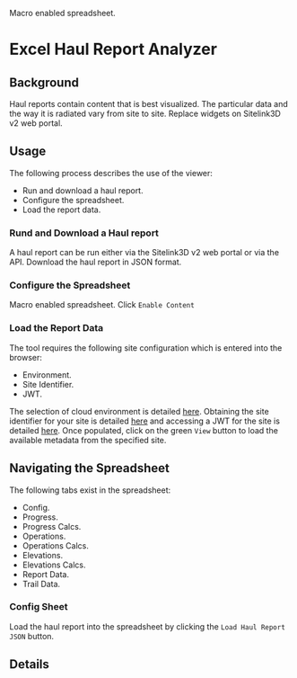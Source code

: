 
Macro enabled spreadsheet.

# Excel Haul Report Analyzer

## Background
Haul reports contain content that is best visualized. The particular data and the way it is radiated vary from site to site. Replace widgets on Sitelink3D v2 web portal.

## Usage
The following process describes the use of the viewer:

- Run and download a haul report.
- Configure the spreadsheet.
- Load the report data.

### Rund and Download a Haul report
A haul report can be run either via the Sitelink3D v2 web portal or via the API. Download the haul report in JSON format. 

### Configure the Spreadsheet
Macro enabled spreadsheet. Click ```Enable Content```


### Load the Report Data
The tool requires the following site configuration which is entered into the browser:

- Environment.
- Site Identifier.
- JWT.

The selection of cloud environment is detailed [here](https://github.com/Sitelink3D-v2-Developer/sitelink3dv2-examples#select-a-cloud-environment). Obtaining the site identifier for your site is detailed [here](https://github.com/Sitelink3D-v2-Developer/sitelink3dv2-examples#site-identifier) and accessing a JWT for the site is detailed [here](https://github.com/Sitelink3D-v2-Developer/sitelink3dv2-examples#jwt). Once populated, click on the green ```View``` button to load the available metadata from the specified site.

## Navigating the Spreadsheet
The following tabs exist in the spreadsheet:

- Config.
- Progress.
- Progress Calcs.
- Operations.
- Operations Calcs.
- Elevations.
- Elevations Calcs.
- Report Data.
- Trail Data.

### Config Sheet
Load the haul report into the spreadsheet by clicking the ```Load Haul Report JSON``` button.

## Details

